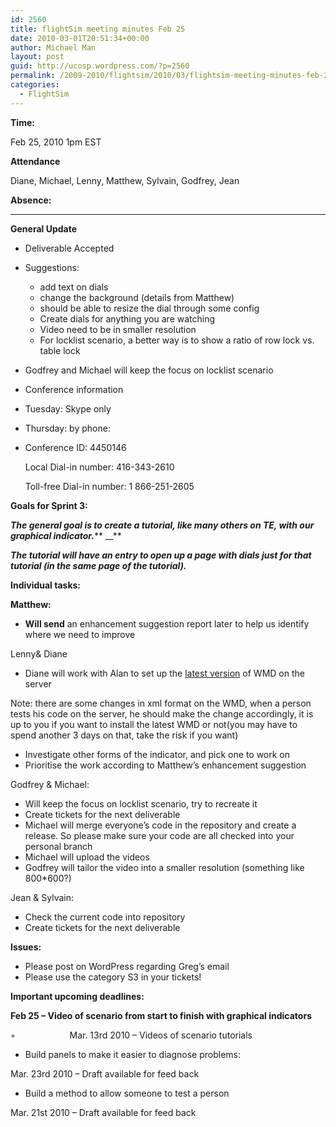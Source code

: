 ```yaml
---
id: 2560
title: flightSim meeting minutes Feb 25
date: 2010-03-01T20:51:34+00:00
author: Michael Man
layout: post
guid: http://ucosp.wordpress.com/?p=2560
permalink: /2009-2010/flightsim/2010/03/flightsim-meeting-minutes-feb-25/
categories:
  - FlightSim
---
```

**Time:**

Feb 25, 2010 1pm EST

**Attendance**

Diane, Michael, Lenny, Matthew, Sylvain, Godfrey, Jean

**Absence:** 

 ****

**General Update**

  * Deliverable Accepted
  * Suggestions: 
      * add text on dials
      * change the background (details from Matthew)
      * should be able to resize the dial through some config
      * Create dials for anything you are watching
      * Video need to be in smaller resolution
      * For locklist scenario, a better way is to show a ratio of row lock vs. table lock

  * Godfrey and Michael will keep the focus on locklist scenario
  * Conference information
  * Tuesday: Skype only
  * Thursday: by phone:
  * Conference ID: 4450146
  
    Local Dial-in number: 416-343-2610
  
    Toll-free Dial-in number: 1 866-251-2605

**Goals for Sprint 3:**

**_The general goal is to create a tutorial, like many others on TE, with our graphical indicator._**** __**

**_The tutorial will have an entry to open up a page with dials just for that tutorial (in the same page of the tutorial)._**

**Individual tasks:**

**Matthew:**

  * **Will send** an enhancement suggestion report later to help us identify where we need to improve

Lenny& Diane

  * Diane will work with Alan to set up the <span style="text-decoration:underline;">latest version</span> of WMD on the server

Note: there are some changes in xml format on the WMD, when a person tests his code on the server, he should make the change accordingly, it is up to you if you want to install the latest WMD or not(you may have to spend another 3 days on that, take the risk if you want)

  * Investigate other forms of the indicator, and pick one to work on
  * Prioritise the work according to Matthew’s enhancement suggestion

Godfrey & Michael:

  * Will keep the focus on locklist scenario, try to recreate it
  * Create tickets for the next deliverable
  * Michael will merge everyone’s code in the repository and create a release. So please make sure your code are all checked into your personal branch
  * Michael will upload the videos
  * Godfrey will tailor the video into a smaller resolution (something like 800*600?)

Jean & Sylvain:

  * Check the current code into repository
  * Create tickets for the next deliverable

**Issues:**

  * Please post on WordPress regarding Greg’s email
  * Please use the category S3 in your tickets!

**Important upcoming deadlines:**

**Feb 25 – Video of scenario from start to finish with graphical indicators**

◦                      Mar. 13rd 2010 &#8211; Videos of scenario tutorials

  * Build panels to make it easier to diagnose problems:

Mar. 23rd 2010 &#8211; Draft available for feed back

  * Build a method to allow someone to test a person

Mar. 21st 2010 &#8211; Draft available for feed back